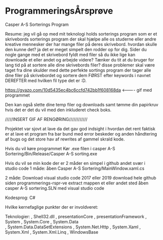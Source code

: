 # ProgrammeringsÅrsprøve
Casper A-S Sorterings Program

Resume:
jeg vil gå op med mit teknologi holds sorterings program som er et skrivebords sorterings program der skal hjælpe alle os studerne eller andre kreative mennesker der har mange filer på deres skrivebord.
hvordan skulle den kunne det? ja det er meget simpelt den rodder op for dig.
Sider du nogle gange med et skrivebord fyldt med filer så du ikke lige kan downloade et eller andet og arbejde videre?
Tænker du tit at du bruger for lang tid på at sortere alle dine skrivebords filer?
disse problemer skal være taget fra dine skulder med dette perfekte sortings program der tager alle dine filer på skrivebordet og sortere dem FØRST efter keywords i navnet DEREFTER med hvilken fil type det er :D.

https://gyazo.com/10d5435ec4bc6ccfd742bb1f608168da <---- gif med programmet

Den kan også slette dine temp filer og downloads samt tømme din papirkruv hvis det er det du vil med den inkluderet check boks.

/////INSERT GIF AF RENGØRING////////////

Projektet var sjovt at lave da det gav god indsight i hvordan det rent faktisk er at lave et program fra bar bund med error beskeder og anden håndtering af bugs og det store hav af rewrites af gammel skrald kode.

Hvis du vil køre programmet
Kør .exe filen i casper A-S Sortering/Bin/Release/Casper A-S sorting.exe

Hvis du vil se min kode
der er 2 måder en simpel i github andet svær i studio code
1 måde:
åben Casper A-S Sortering/MainWindow.xaml.cs

2 måde:
Download visual studio code 2017 eller 2019
download hele github siden programmerings-rspr-ve
extract mappen et eller andet sted
åben casper A-S sortering.SLN med visual studio code

Kodesprog:
C#

Hvilke kernefaglige punkter der er involdveret:



Teknologier: 
 , Shell32.dll
 , presentationCore
 , presentationFramework
 , System
 , System.Core
 , System.Data    
 , System.Data.DataSetExtensions
 , System.Net.Http
 , System.Xaml
 , System.Xml
 , System.Xml.Linq
 , WindowsBase

